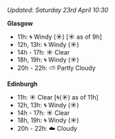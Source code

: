 *Updated: Saturday 23rd April 10:30*

**Glasgow**

* 11h: :cyclone: Windy (:sunny:) [:sunny: as of 9h]
* 12h, 13h: :cyclone: Windy (:sunny:)
* 14h - 17h: :sunny: Clear
* 18h, 19h: :cyclone: Windy (:sunny:)
* 20h - 22h: :partly_sunny: Partly Cloudy

**Edinburgh**

* 11h: :sunny: Clear [:cyclone:(:sunny:) as of 11h]
* 12h, 13h: :cyclone: Windy (:sunny:)
* 14h - 17h: :sunny: Clear
* 18h, 19h: :cyclone: Windy (:sunny:)
* 20h - 22h: :cloud: Cloudy
